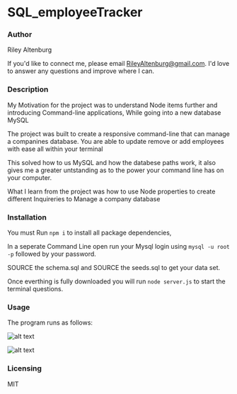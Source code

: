 # SQL_employeeTracker
### Author

Riley Altenburg

If you'd like to connect me, please email RileyAltenburg@gmail.com. I'd love to answer any questions and improve where I can. 

### Description

My Motivation for the project was to understand Node items further and introducing Command-line applications, While going into a new database MySQL

The project was built to create a responsive command-line  that can manage a companines database. You are able to update remove or add employees with ease all within your terminal

This solved how to us MySQL and how the databese paths work, it also gives me a greater untstanding as to the power your command line has on your computer. 

What I learn from the project was how to use Node properties to create different Inquireries to Manage a company database

### Installation

You must Run `npm i` to install all package dependencies, 

In a seperate Command Line open run your Mysql login using `mysql -u root -p` followed by your password.

SOURCE the schema.sql and SOURCE the seeds.sql to get your data set.

Once everthing is fully downloaded you will run `node server.js` to start the terminal questions. 

### Usage

The program runs as follows:

![alt text](./src/start-page.png)

![alt text](./src/running-app.png)

### Licensing

MIT